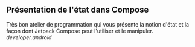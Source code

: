 ## Présentation de l'état dans Compose

Très bon atelier de programmation qui vous présente la notion d'état et la façon dont Jetpack
Compose peut l'utiliser et le manipuler. *developer.android*